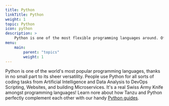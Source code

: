 ```yaml
---
title: Python
linkTitle: Python
weight: 1
topic: Python
icon: python
description: >
    Python is one of the most flexible programming languages around. Often used in data analysis and AI, it's also found running websites, paving cloud infrastructure, and more. 
menu:
    main:
        parent: "topics"
        weight: 1
---
```


Python is one of the world's most popular programming languages, thanks in no small part to its sheer versatility. People use Python for all sorts of coding tasks from Artificial Intelligence and Data Analysis to DevOps Scripting, Websites, and building Microservices. It's a real Swiss Army Knife amongst programming languages! Learn nore about how Tanzu and Python perfectly complement each other with our handy [Python guides](/guides/python).